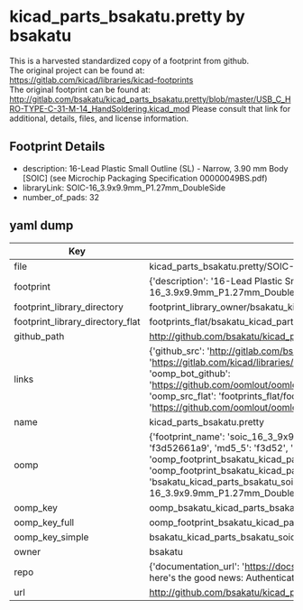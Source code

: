 # kicad_parts_bsakatu.pretty by bsakatu  
This is a harvested standardized copy of a footprint from github.  
The original project can be found at:  
https://gitlab.com/kicad/libraries/kicad-footprints  
The original footprint can be found at:
http://gitlab.com/bsakatu/kicad_parts_bsakatu.pretty/blob/master/USB_C_HRO-TYPE-C-31-M-14_HandSoldering.kicad_mod
Please consult that link for additional, details, files, and license information.  
## Footprint Details
* description: 16-Lead Plastic Small Outline (SL) - Narrow, 3.90 mm Body [SOIC] (see Microchip Packaging Specification 00000049BS.pdf)  
* libraryLink: SOIC-16_3.9x9.9mm_P1.27mm_DoubleSide  
* number_of_pads: 32  
## yaml dump  
| Key | Value |  
| --- | --- |  
| file | kicad_parts_bsakatu.pretty/SOIC-16_3.9x9.9mm_P1.27mm_DoubleSide.kicad_mod |  
| footprint | {'description': '16-Lead Plastic Small Outline (SL) - Narrow, 3.90 mm Body [SOIC] (see Microchip Packaging Specification 00000049BS.pdf)', 'libraryLink': 'SOIC-16_3.9x9.9mm_P1.27mm_DoubleSide', 'number_of_pads': 32} |  
| footprint_library_directory | footprint_library_owner/bsakatu_kicad_parts_bsakatu.pretty |  
| footprint_library_directory_flat | footprints_flat/bsakatu_kicad_parts_bsakatu_soic_16_3_9x9_9mm_p1_27mm_doubleside/working |  
| github_path | http://github.com/bsakatu/kicad_parts_bsakatu.pretty/blob/master/SOIC-16_3.9x9.9mm_P1.27mm_DoubleSide.kicad_mod |  
| links | {'github_src': 'http://gitlab.com/bsakatu/kicad_parts_bsakatu.pretty/blob/master/USB_C_HRO-TYPE-C-31-M-14_HandSoldering.kicad_mod', 'github_src_repo': 'https://gitlab.com/kicad/libraries/kicad-footprints', 'oomp_bot': 'footprints/bsakatu_kicad_parts_bsakatu_soic_16_3_9x9_9mm_p1_27mm_doubleside/working', 'oomp_bot_github': 'https://github.com/oomlout/oomlout_oomp_footprint_bot/tree/main/footprints/bsakatu_kicad_parts_bsakatu_soic_16_3_9x9_9mm_p1_27mm_doubleside/working', 'oomp_src_flat': 'footprints_flat/footprints_flat/bsakatu_kicad_parts_bsakatu_soic_16_3_9x9_9mm_p1_27mm_doubleside/working', 'oomp_src_flat_github': 'https://github.com/oomlout/oomlout_oomp_footprint_src/tree/main/footprints_flat/bsakatu_kicad_parts_bsakatu_soic_16_3_9x9_9mm_p1_27mm_doubleside/working'} |  
| name | kicad_parts_bsakatu.pretty |  
| oomp | {'footprint_name': 'soic_16_3_9x9_9mm_p1_27mm_doubleside', 'library_name': 'kicad_parts_bsakatu', 'md5': 'f3d52661a95954c9748ba487d378b051', 'md5_10': 'f3d52661a9', 'md5_5': 'f3d52', 'md5_6': 'f3d526', 'oomp_key': 'oomp_bsakatu_kicad_parts_bsakatu_soic_16_3_9x9_9mm_p1_27mm_doubleside', 'oomp_key_extra': 'oomp_footprint_bsakatu_kicad_parts_bsakatu_soic_16_3_9x9_9mm_p1_27mm_doubleside', 'oomp_key_full': 'oomp_footprint_bsakatu_kicad_parts_bsakatu_soic_16_3_9x9_9mm_p1_27mm_doubleside_f3d526', 'oomp_key_simple': 'bsakatu_kicad_parts_bsakatu_soic_16_3_9x9_9mm_p1_27mm_doubleside', 'original_filename': 'kicad_parts_bsakatu.pretty/SOIC-16_3.9x9.9mm_P1.27mm_DoubleSide.kicad_mod', 'owner_name': 'bsakatu'} |  
| oomp_key | oomp_bsakatu_kicad_parts_bsakatu_soic_16_3_9x9_9mm_p1_27mm_doubleside |  
| oomp_key_full | oomp_footprint_bsakatu_kicad_parts_bsakatu_soic_16_3_9x9_9mm_p1_27mm_doubleside |  
| oomp_key_simple | bsakatu_kicad_parts_bsakatu_soic_16_3_9x9_9mm_p1_27mm_doubleside |  
| owner | bsakatu |  
| repo | {'documentation_url': 'https://docs.github.com/rest/overview/resources-in-the-rest-api#rate-limiting', 'message': "API rate limit exceeded for 84.66.173.59. (But here's the good news: Authenticated requests get a higher rate limit. Check out the documentation for more details.)"} |  
| url | http://github.com/bsakatu/kicad_parts_bsakatu.pretty |  

